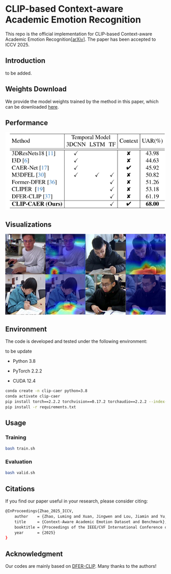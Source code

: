 # CLIP-based Context-aware Academic Emotion Recognition

This repo is the official implementation for CLIP-based Context-aware Academic Emotion Recognition[[arXiv](https://arxiv.org/abs/2507.00586)]. The paper has been accepted to ICCV 2025.

## Introduction

to be added.

## Weights Download

We provide the model weights trained by the method in this paper, which can be downloaded [here]().

## Performance
![image-20250702095507999](./imgs/performance.png)
## Visualizations

![image-20250702095507999](./imgs/vsualizations.png)

## Environment

The code is developed and tested under the following environment:

to be update

- Python 3.8

- PyTorch 2.2.2

- CUDA 12.4

```bash
conda create -n clip-caer python=3.8
conda activate clip-caer
pip install torch==2.2.2 torchvision==0.17.2 torchaudio==2.2.2 --index-url https://download.pytorch.org/whl/cu121
pip install -r requirements.txt
```

## Usage

### Training
```bash
bash train.sh
```

### Evaluation
```bash
bash valid.sh
```

## Citations

If you find our paper useful in your research, please consider citing:

```bash
@InProceedings{Zhao_2025_ICCV,
    author    = {Zhao, Luming and Xuan, Jingwen and Lou, Jiamin and Yu, Yonghui and Yang, Wenwu},
    title     = {Context-Aware Academic Emotion Dataset and Benchmark},
    booktitle = {Proceedings of the IEEE/CVF International Conference on Computer Vision (ICCV)},
    year      = {2025}
}
```

## Acknowledgment

Our codes are mainly based on [DFER-CLIP](https://github.com/zengqunzhao/DFER-CLIP/tree/main). Many thanks to the authors!
